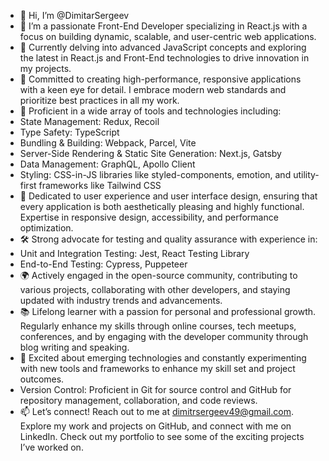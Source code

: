 -  👋 Hi, I’m @DimitarSergeev
- 👀 I’m a passionate Front-End Developer specializing in React.js with a focus on building dynamic, scalable, and user-centric web applications.
- 🌱 Currently delving into advanced JavaScript concepts and exploring the latest in React.js and Front-End technologies to drive innovation in my projects.
- 🚀 Committed to creating high-performance, responsive applications with a keen eye for detail. I embrace modern web standards and prioritize best practices in all my work.
- 🔧 Proficient in a wide array of tools and technologies including:
- State Management: Redux, Recoil
- Type Safety: TypeScript
- Bundling & Building: Webpack, Parcel, Vite
- Server-Side Rendering & Static Site Generation: Next.js, Gatsby
- Data Management: GraphQL, Apollo Client
- Styling: CSS-in-JS libraries like styled-components, emotion, and utility-first frameworks like Tailwind CSS
- 🎨 Dedicated to user experience and user interface design, ensuring that every application is both aesthetically pleasing and highly functional. Expertise in responsive design, accessibility, and performance optimization.
- 🛠️ Strong advocate for testing and quality assurance with experience in:
- Unit and Integration Testing: Jest, React Testing Library
- End-to-End Testing: Cypress, Puppeteer
- 🌍 Actively engaged in the open-source community, contributing to various projects, collaborating with other developers, and staying updated with industry trends and advancements.
- 📚 Lifelong learner with a passion for personal and professional growth. Regularly enhance my skills through online courses, tech meetups, conferences, and by engaging with the developer community through blog writing and speaking.
- 🌟 Excited about emerging technologies and constantly experimenting with new tools and frameworks to enhance my skill set and project outcomes.
- Version Control: Proficient in Git for source control and GitHub for repository management, collaboration, and code reviews.
- 📫 Let’s connect! Reach out to me at dimitrsergeev49@gmail.com. Explore my work and projects on GitHub, and connect with me on LinkedIn. Check out my portfolio to see some of the exciting projects I’ve worked on.
